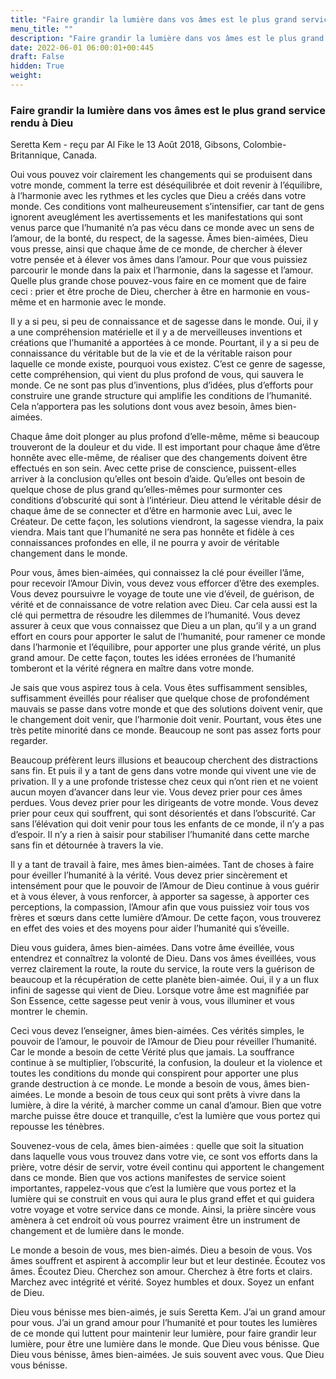 ```yaml
---
title: "Faire grandir la lumière dans vos âmes est le plus grand service rendu à Dieu"
menu_title: ""
description: "Faire grandir la lumière dans vos âmes est le plus grand service rendu à Dieu"
date: 2022-06-01 06:00:01+00:445
draft: False
hidden: True
weight:
---
```

### Faire grandir la lumière dans vos âmes est le plus grand service rendu à Dieu

Seretta Kem - reçu par Al Fike le 13 Août 2018, Gibsons, Colombie-Britannique, Canada.

Oui vous pouvez voir clairement les changements qui se produisent dans votre monde, comment la terre est déséquilibrée et doit revenir à l’équilibre, à l’harmonie avec les rythmes et les cycles que Dieu a créés dans votre monde. Ces conditions vont malheureusement s’intensifier, car tant de gens ignorent aveuglément les avertissements et les manifestations qui sont venus parce que l’humanité n’a pas vécu dans ce monde avec un sens de l’amour, de la bonté, du respect, de la sagesse. Âmes bien-aimées, Dieu vous presse, ainsi que chaque âme de ce monde, de chercher à élever votre pensée et à élever vos âmes dans l’amour. Pour que vous puissiez parcourir le monde dans la paix et l’harmonie, dans la sagesse et l’amour. Quelle plus grande chose pouvez-vous faire en ce moment que de faire ceci : prier et être proche de Dieu, chercher à être en harmonie en vous-même et en harmonie avec le monde.

Il y a si peu, si peu de connaissance et de sagesse dans le monde. Oui, il y a une compréhension matérielle et il y a de merveilleuses inventions et créations que l’humanité a apportées à ce monde. Pourtant, il y a si peu de connaissance du véritable but de la vie et de la véritable raison pour laquelle ce monde existe, pourquoi vous existez. C’est ce genre de sagesse, cette compréhension, qui vient du plus profond de vous, qui sauvera le monde. Ce ne sont pas plus d’inventions, plus d’idées, plus d’efforts pour construire une grande structure qui amplifie les conditions de l’humanité. Cela n’apportera pas les solutions dont vous avez besoin, âmes bien-aimées.

Chaque âme doit plonger au plus profond d’elle-même, même si beaucoup trouveront de la douleur et du vide. Il est important pour chaque âme d’être honnête avec elle-même, de réaliser que des changements doivent être effectués en son sein. Avec cette prise de conscience, puissent-elles arriver à la conclusion qu’elles ont besoin d’aide. Qu’elles ont besoin de quelque chose de plus grand qu’elles-mêmes pour surmonter ces conditions d’obscurité qui sont à l’intérieur. Dieu attend le véritable désir de chaque âme de se connecter et d’être en harmonie avec Lui, avec le Créateur. De cette façon, les solutions viendront, la sagesse viendra, la paix viendra. Mais tant que l’humanité ne sera pas honnête et fidèle à ces connaissances profondes en elle, il ne pourra y avoir de véritable changement dans le monde.

Pour vous, âmes bien-aimées, qui connaissez la clé pour éveiller l’âme, pour recevoir l’Amour Divin, vous devez vous efforcer d’être des exemples. Vous devez poursuivre le voyage de toute une vie d’éveil, de guérison, de vérité et de connaissance de votre relation avec Dieu. Car cela aussi est la clé qui permettra de résoudre les dilemmes de l’humanité. Vous devez assurer à ceux que vous connaissez que Dieu a un plan, qu’il y a un grand effort en cours pour apporter le salut de l’humanité, pour ramener ce monde dans l’harmonie et l’équilibre, pour apporter une plus grande vérité, un plus grand amour. De cette façon, toutes les idées erronées de l’humanité tomberont et la vérité régnera en maître dans votre monde.

Je sais que vous aspirez tous à cela. Vous êtes suffisamment sensibles, suffisamment éveillés pour réaliser que quelque chose de profondément mauvais se passe dans votre monde et que des solutions doivent venir, que le changement doit venir, que l’harmonie doit venir. Pourtant, vous êtes une très petite minorité dans ce monde. Beaucoup ne sont pas assez forts pour regarder.

Beaucoup préfèrent leurs illusions et beaucoup cherchent des distractions sans fin. Et puis il y a tant de gens dans votre monde qui vivent une vie de privation. Il y a une profonde tristesse chez ceux qui n’ont rien et ne voient aucun moyen d’avancer dans leur vie. Vous devez prier pour ces âmes perdues. Vous devez prier pour les dirigeants de votre monde. Vous devez prier pour ceux qui souffrent, qui sont désorientés et dans l’obscurité. Car sans l’élévation qui doit venir pour tous les enfants de ce monde, il n’y a pas d’espoir. Il n’y a rien à saisir pour stabiliser l’humanité dans cette marche sans fin et détournée à travers la vie.

Il y a tant de travail à faire, mes âmes bien-aimées. Tant de choses à faire pour éveiller l’humanité à la vérité. Vous devez prier sincèrement et intensément pour que le pouvoir de l’Amour de Dieu continue à vous guérir et à vous élever, à vous renforcer, à apporter sa sagesse, à apporter ces perceptions, la compassion, l’Amour afin que vous puissiez voir tous vos frères et sœurs dans cette lumière d’Amour. De cette façon, vous trouverez en effet des voies et des moyens pour aider l’humanité qui s’éveille.

Dieu vous guidera, âmes bien-aimées. Dans votre âme éveillée, vous entendrez et connaîtrez la volonté de Dieu. Dans vos âmes éveillées, vous verrez clairement la route, la route du service, la route vers la guérison de beaucoup et la récupération de cette planète bien-aimée. Oui, il y a un flux infini de sagesse qui vient de Dieu. Lorsque votre âme est magnifiée par Son Essence, cette sagesse peut venir à vous, vous illuminer et vous montrer le chemin.

Ceci vous devez l’enseigner, âmes bien-aimées. Ces vérités simples, le pouvoir de l’amour, le pouvoir de l’Amour de Dieu pour réveiller l’humanité. Car le monde a besoin de cette Vérité plus que jamais. La souffrance continue à se multiplier, l’obscurité, la confusion, la douleur et la violence et toutes les conditions du monde qui conspirent pour apporter une plus grande destruction à ce monde. Le monde a besoin de vous, âmes bien-aimées. Le monde a besoin de tous ceux qui sont prêts à vivre dans la lumière, à dire la vérité, à marcher comme un canal d’amour. Bien que votre marche puisse être douce et tranquille, c’est la lumière que vous portez qui repousse les ténèbres.

Souvenez-vous de cela, âmes bien-aimées : quelle que soit la situation dans laquelle vous vous trouvez dans votre vie, ce sont vos efforts dans la prière, votre désir de servir, votre éveil continu qui apportent le changement dans ce monde. Bien que vos actions manifestes de service soient importantes, rappelez-vous que c’est la lumière que vous portez et la lumière qui se construit en vous qui aura le plus grand effet et qui guidera votre voyage et votre service dans ce monde. Ainsi, la prière sincère vous amènera à cet endroit où vous pourrez vraiment être un instrument de changement et de lumière dans le monde.

Le monde a besoin de vous, mes bien-aimés. Dieu a besoin de vous. Vos âmes souffrent et aspirent à accomplir leur but et leur destinée. Écoutez vos âmes. Écoutez Dieu. Cherchez son amour. Cherchez à être forts et clairs. Marchez avec intégrité et vérité. Soyez humbles et doux. Soyez un enfant de Dieu.

Dieu vous bénisse mes bien-aimés, je suis Seretta Kem. J’ai un grand amour pour vous. J’ai un grand amour pour l’humanité et pour toutes les lumières de ce monde qui luttent pour maintenir leur lumière, pour faire grandir leur lumière, pour être une lumière dans le monde. Que Dieu vous bénisse. Que Dieu vous bénisse, âmes bien-aimées. Je suis souvent avec vous. Que Dieu vous bénisse.
